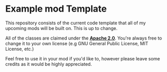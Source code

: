 # Example mod Template
This repository consists of the current code template that all of my upcoming mods will be built on. This is up to change.

All of the classes are claimed under the **[Apache 2.0](https://www.apache.org/licenses/LICENSE-2.0)**. You're always free to change it to your own license (e.g GNU General Public License, MIT License, etc.) 

Feel free to use it in your mod if you'd like to, however please leave some credits as it would be highly appreciated.


